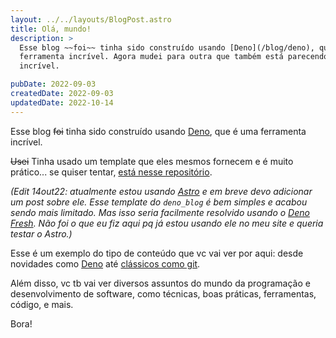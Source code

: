 ```yaml
---
layout: ../../layouts/BlogPost.astro
title: Olá, mundo!
description: >
  Esse blog ~~foi~~ tinha sido construído usando [Deno](/blog/deno), que é uma
  ferramenta incrível. Agora mudei para outra que também está parecendo
  incrível.

pubDate: 2022-09-03
createdDate: 2022-09-03
updatedDate: 2022-10-14
---
```


Esse blog ~~foi~~ tinha sido construído usando [Deno](/blog/deno), que é uma
ferramenta incrível.

~~Usei~~ Tinha usado um template que eles mesmos fornecem e é muito prático...
se quiser tentar,
[está nesse repositório](https://github.com/denoland/deno_blog).

_(Edit 14out22: atualmente estou usando [Astro](https://astro.build) e em breve
devo adicionar um post sobre ele. Esse template do `deno_blog` é bem simples e
acabou sendo mais limitado. Mas isso seria facilmente resolvido usando o
[Deno Fresh](https://fresh.deno.dev). Não foi o que eu fiz aqui pq já estou
usando ele no meu site e queria testar o Astro.)_

Esse é um exemplo do tipo de conteúdo que vc vai ver por aqui: desde novidades
como [Deno](/blog/deno) até [clássicos como git](/blog/git-multiplos-usuarios).

Além disso, vc tb vai ver diversos assuntos do mundo da programação e
desenvolvimento de software, como técnicas, boas práticas, ferramentas, código,
e mais.

Bora!
